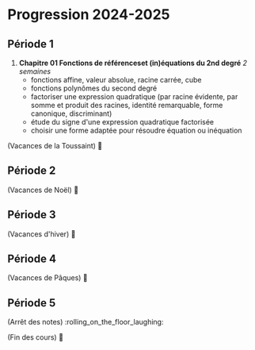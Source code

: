 # Progression 2024-2025

## Période 1
 
1. **Chapitre 01 Fonctions de référenceset (in)équations du 2nd degré** _2 semaines_
    - fonctions affine, valeur absolue, racine carrée, cube
    - fonctions polynômes du second degré  
    - factoriser une expression quadratique (par racine évidente, par somme et produit des racines, identité remarquable, forme canonique, discriminant)
    - étude du signe d'une expression quadratique factorisée
    - choisir une forme adaptée pour résoudre équation ou inéquation
 


(Vacances de la Toussaint) :jack_o_lantern:
## Période 2 
 
  

(Vacances de Noël) :christmas_tree:

## Période 3
 

(Vacances d'hiver) :ski: 

## Période 4

 
(Vacances de Pâques) :egg: 

## Période 5
  

(Arrêt des notes) :rolling_on_the_floor_laughing: 
 
 
(Fin des cours) :tada: